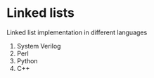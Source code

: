 # Linked lists

Linked list implementation in different languages
1) System Verilog
2) Perl
3) Python
4) C++
